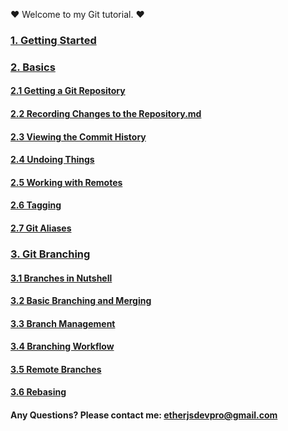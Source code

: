 :heart: Welcome to my Git tutorial. :heart:

### [1. Getting Started](1.GettingStarted.md)
### [2. Basics](2.0.Basics.md)
#### [2.1 Getting a Git Repository](2.1.Getting_a_Git_Repository.md)
#### [2.2 Recording Changes to the Repository.md](2.2.Recording_Changes_to_the_Repository.md)
#### [2.3 Viewing the Commit History](2.3.Viewing_the_Commit_History.md)
#### [2.4 Undoing Things](2.4.Undoing_Things.md)
#### [2.5 Working with Remotes](2.5.Working_with_Remotes.md)
#### [2.6 Tagging](2.6.Tagging.md)
#### [2.7 Git Aliases](2.7.Git_Aliases.md)
### [3. Git Branching](3.0.Git_Branching.md)
#### [3.1 Branches in Nutshell](3.1.Branches_in_Nutshell.md)
#### [3.2 Basic Branching and Merging](3.2.Basic_Branching_and_Merging.md)
#### [3.3 Branch Management](3.3.Branch_Management.md)
#### [3.4 Branching Workflow](3.4.Branching_Workflows.md)
#### [3.5 Remote Branches](3.5.Remote_Branches.md)
#### [3.6 Rebasing](3.6.Rebasing.md)

#### Any Questions? Please contact me: etherjsdevpro@gmail.com